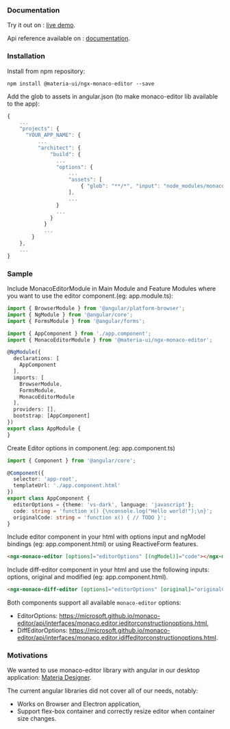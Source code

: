### Documentation

Try it out on : [live demo](https://materiahq.github.io/ngx-monaco-editor).

Api reference available on : [documentation](https://materiahq.github.io/ngx-monaco-editor/api-reference).

### Installation

Install from npm repository:
```
npm install @materia-ui/ngx-monaco-editor --save
 ```
 
Add the glob to assets in angular.json (to make monaco-editor lib available to the app):
```typescript
{
    ...
    "projects": {
      "YOUR_APP_NAME": {
          ...
          "architect": {
              "build": {
                ...
                "options": {
                    ...
                    "assets": [
                        { "glob": "**/*", "input": "node_modules/monaco-editor", "output": "assets/monaco-editor/" }
                    ],
                    ...
                }
                ...
              }
            }
            ...
        }
    },
    ...
}
 ```

### Sample


Include MonacoEditorModule in Main Module and Feature Modules where you want to use the editor component.(eg: app.module.ts): 

```typescript
import { BrowserModule } from '@angular/platform-browser';
import { NgModule } from '@angular/core';
import { FormsModule } from '@angular/forms';

import { AppComponent } from './app.component';
import { MonacoEditorModule } from '@materia-ui/ngx-monaco-editor';

@NgModule({
  declarations: [
    AppComponent
  ],
  imports: [
    BrowserModule,
    FormsModule,
    MonacoEditorModule
  ],
  providers: [],
  bootstrap: [AppComponent]
})
export class AppModule {
}
```


Create Editor options in component.(eg: app.component.ts)

```typescript
import { Component } from '@angular/core';

@Component({
  selector: 'app-root',
  templateUrl: './app.component.html'
})
export class AppComponent {
  editorOptions = {theme: 'vs-dark', language: 'javascript'};
  code: string = 'function x() {\nconsole.log("Hello world!");\n}';
  originalCode: string = 'function x() { // TODO }';
}
```


Include editor component in your html with options input and ngModel bindings  (eg: app.component.html) or using ReactiveForm features.

```html
<ngx-monaco-editor [options]="editorOptions" [(ngModel)]="code"></ngx-monaco-editor>
```

Include diff-editor component in your html and use the following inputs: options, original and modified (eg: app.component.html).

```html
<ngx-monaco-diff-editor [options]="editorOptions" [original]="originalCode" [modified]="code"></ngx-monaco-diff-editor>
```

Both components support all available `monaco-editor` options:
- EditorOptions: https://microsoft.github.io/monaco-editor/api/interfaces/monaco.editor.ieditorconstructionoptions.html,
- DiffEditorOptions: https://microsoft.github.io/monaco-editor/api/interfaces/monaco.editor.idiffeditorconstructionoptions.html.

### Motivations

We wanted to use monaco-editor library with angular in our desktop application: [Materia Designer](https://getmateria.com).

The current angular libraries did not cover all of our needs, notably:
- Works on Browser and Electron application,
- Support flex-box container and correctly resize editor when container size changes.
